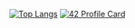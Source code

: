 [![Top Langs](https://github-readme-stats.vercel.app/api/top-langs/?username=williamollio&langs_count=8)](https://github.com/anuraghazra/github-readme-stats)
[![42 Profile Card](https://1337-readme.vercel.app/api/profile?cursus=42cursus&dark=true&email=hide&leet_logo=hide&login=wollio)](https://profile.intra.42.fr/users/wollio)
